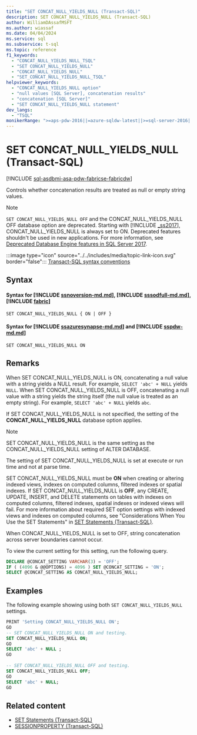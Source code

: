```yaml
---
title: "SET CONCAT_NULL_YIELDS_NULL (Transact-SQL)"
description: SET CONCAT_NULL_YIELDS_NULL (Transact-SQL)
author: WilliamDAssafMSFT
ms.author: wiassaf
ms.date: 04/04/2024
ms.service: sql
ms.subservice: t-sql
ms.topic: reference
f1_keywords:
  - "CONCAT_NULL_YIELDS_NULL_TSQL"
  - "SET CONCAT_NULL_YIELDS_NULL"
  - "CONCAT_NULL_YIELDS_NULL"
  - "SET_CONCAT_NULL_YIELDS_NULL_TSQL"
helpviewer_keywords:
  - "CONCAT_NULL_YIELDS_NULL option"
  - "null values [SQL Server], concatenation results"
  - "concatenation [SQL Server]"
  - "SET CONCAT_NULL_YIELDS_NULL statement"
dev_langs:
  - "TSQL"
monikerRange: ">=aps-pdw-2016||=azure-sqldw-latest||>=sql-server-2016||>=sql-server-linux-2017||=azuresqldb-mi-current||=fabric"
---
```

# SET CONCAT_NULL_YIELDS_NULL (Transact-SQL)
[!INCLUDE [sql-asdbmi-asa-pdw-fabricse-fabricdw](../../includes/applies-to-version/sql-asdbmi-asa-pdw-fabricse-fabricdw.md)]

  Controls whether concatenation results are treated as null or empty string values.  
  
> [!NOTE]
> `SET CONCAT_NULL_YIELDS_NULL OFF` and the CONCAT_NULL_YIELDS_NULL OFF database option are deprecated. Starting with [!INCLUDE [_ss2017](../../includes/sssql17-md.md)], CONCAT_NULL_YIELDS_NULL is always set to ON. Deprecated features shouldn't be used in new applications. For more information, see [Deprecated Database Engine features in SQL Server 2017](../../database-engine/deprecated-database-engine-features-in-sql-server-2017.md#transact-sql-1).
  
 :::image type="icon" source="../../includes/media/topic-link-icon.svg" border="false"::: [Transact-SQL syntax conventions](../../t-sql/language-elements/transact-sql-syntax-conventions-transact-sql.md)  
  
## Syntax

#### Syntax for [!INCLUDE [ssnoversion-md.md](../../includes/ssnoversion-md.md)], [!INCLUDE [sssodfull-md.md](../../includes/sssodfull-md.md)], [!INCLUDE [fabric](../../includes/fabric.md)]

```syntaxsql
SET CONCAT_NULL_YIELDS_NULL { ON | OFF }   
```  

#### Syntax for [!INCLUDE [ssazuresynapse-md.md](../../includes/ssazuresynapse-md.md)] and [!INCLUDE [sspdw-md.md](../../includes/sspdw-md.md)]

```syntaxsql
SET CONCAT_NULL_YIELDS_NULL ON    
```  
  

## Remarks

 When SET CONCAT_NULL_YIELDS_NULL is ON, concatenating a null value with a string yields a NULL result. For example, `SELECT 'abc' + NULL` yields `NULL`. When SET CONCAT_NULL_YIELDS_NULL is OFF, concatenating a null value with a string yields the string itself (the null value is treated as an empty string). For example, `SELECT 'abc' + NULL` yields `abc`.  
  
 If SET CONCAT_NULL_YIELDS_NULL is not specified, the setting of the **CONCAT_NULL_YIELDS_NULL** database option applies.  
  
> [!NOTE]  
> SET CONCAT_NULL_YIELDS_NULL is the same setting as the CONCAT_NULL_YIELDS_NULL setting of ALTER DATABASE.  
  
 The setting of SET CONCAT_NULL_YIELDS_NULL is set at execute or run time and not at parse time.  

 SET CONCAT_NULL_YIELDS_NULL must be **ON** when creating or altering indexed views, indexes on computed columns, filtered indexes or spatial indexes. If SET CONCAT_NULL_YIELDS_NULL is **OFF**, any CREATE, UPDATE, INSERT, and DELETE statements on tables with indexes on computed columns, filtered indexes, spatial indexes or indexed views will fail. For more information about required SET option settings with indexed views and indexes on computed columns, see "Considerations When You Use the SET Statements" in [SET Statements (Transact-SQL)](../../t-sql/statements/set-statements-transact-sql.md).
  
 When CONCAT_NULL_YIELDS_NULL is set to OFF, string concatenation across server boundaries cannot occur.  
  
 To view the current setting for this setting, run the following query.  
  
```sql
DECLARE @CONCAT_SETTING VARCHAR(3) = 'OFF';  
IF ( (4096 & @@OPTIONS) = 4096 ) SET @CONCAT_SETTING = 'ON';  
SELECT @CONCAT_SETTING AS CONCAT_NULL_YIELDS_NULL; 
```  
  
## Examples

 The following example showing using both `SET CONCAT_NULL_YIELDS_NULL` settings.  
  
```sql
PRINT 'Setting CONCAT_NULL_YIELDS_NULL ON';  
GO  
-- SET CONCAT_NULL_YIELDS_NULL ON and testing.  
SET CONCAT_NULL_YIELDS_NULL ON;  
GO  
SELECT 'abc' + NULL ;  
GO  
  
-- SET CONCAT_NULL_YIELDS_NULL OFF and testing.  
SET CONCAT_NULL_YIELDS_NULL OFF;  
GO  
SELECT 'abc' + NULL;   
GO  
```  
  
## Related content

- [SET Statements (Transact-SQL)](../../t-sql/statements/set-statements-transact-sql.md)
- [SESSIONPROPERTY (Transact-SQL)](../../t-sql/functions/sessionproperty-transact-sql.md)
